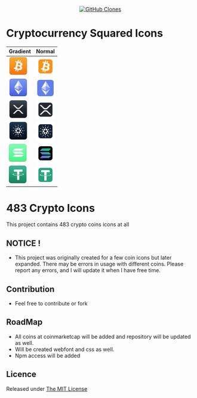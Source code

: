 <p align="center">
    <a href='https://github.com/kspo/crypto-coins-square-icons'><img alt='GitHub Clones' src='https://img.shields.io/badge/dynamic/json?color=success&label=Clone&query=count&url=https://gist.githubusercontent.com/kspo/a253ff9c87125efcee398797fb38d8c2/raw/clone.json&logo=github'></a>
</p>

# Cryptocurrency Squared Icons

|Gradient|Normal|
|-------|-----|
|<img src="gradient/btc.svg" width="50px"/>| <img src="normal/btc.svg" width="50px"/>|
|<img src="gradient/eth.svg" width="50px"/>| <img src="normal/eth.svg" width="50px"/>| 
|<img src="gradient/xrp.svg" width="50px"/>| <img src="normal/xrp.svg" width="50px"/>| 
|<img src="gradient/ada.svg" width="50px"/>| <img src="normal/ada.svg" width="50px"/>|
|<img src="gradient/sol.svg" width="50px"/>| <img src="normal/sol.svg" width="50px"/>| 
|<img src="gradient/usdt.svg" width="50px"/>| <img src="normal/usdt.svg" width="50px"/>| 



# 483 Crypto Icons

This project contains 483 crypto coins icons at all

## NOTICE !
- This project was originally created for a few coin icons but later expanded. There may be errors in usage with different coins. Please report any errors, and I will update it when I have free time.
## Contribution

- Feel free to contribute or fork

## RoadMap

- All coins at coinmarketcap will be added and repository will be updated as well.
- Will be created webfont and css as well.
- Npm access will be added


## Licence

Released under [The MIT License](LICENCE)

